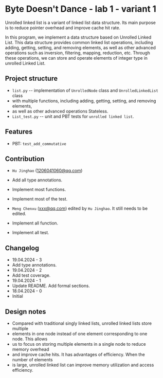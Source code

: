 # Byte Doesn't Dance - lab 1 - variant 1

Unrolled linked list is a variant of linked list data structure. Its
main purpose is to reduce pointer overhead and improve cache hit rate.

In this program, we implement a data structure based on Unrolled Linked List.
This data structure provides common linked list operations, including adding,
getting, setting, and removing elements, as well as other advanced operations
such as inversion, filtering, mapping, reduction, etc. Through these operations,
we can store and operate elements of integer type in unrolled Linked List.

## Project structure

- `list.py` -- implementation of `UnrolledNode` class and `UnrolledLinkedList` class
- with multiple functions, including adding, getting, setting, and removing elements,
- as well as other advanced operations
   Stateless.
- `List_test.py` -- unit and PBT tests for `unrolled linked list`.

## Features

- PBT: `test_add_commutative`

## Contribution

- `Hu Jinghao` (1206041060@qq.com)
- Add all type annotations.
- Implement most functions.
- Implement most of the test.

- `Meng Chenxu` (xxx@qq.com) edited by `Hu Jinghao`. It still needs to be edited.
- Implement all function.
- Implement all test.

## Changelog

- 19.04.2024 - 3
- Add type annotations.
- 19.04.2024 - 2
- Add test coverage.
- 19.04.2024 - 1
- Update README. Add formal sections.
- 18.04.2024 - 0
- Initial

## Design notes

- Compared with traditional singly linked lists, unrolled linked lists store multiple
- elements in one node instead of one element corresponding to one node. This allows
- us to focus on storing multiple elements in a single node to reduce memory overhead
- and improve cache hits. It has advantages of efficiency. When the number of elements
- is large, unrolled linked list can improve memory utilization and access efficiency.
